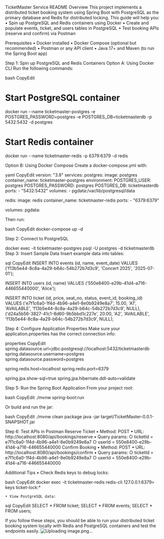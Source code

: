 TicketMaster Service README
Overview
This project implements a distributed ticket booking system using Spring Boot with PostgreSQL as the primary database and Redis for distributed locking.
This guide will help you:
	• Spin up PostgreSQL and Redis containers using Docker
	• Create and populate events, ticket, and users tables in PostgreSQL
	• Test booking APIs (reserve and confirm) via Postman


Prerequisites
	• Docker installed
	• Docker Compose (optional but recommended)
	• Postman or any API client
	• Java 17+ and Maven (to run the Spring Boot app)


Step 1: Spin up PostgreSQL and Redis Containers
Option A: Using Docker CLI
Run the following commands:

bash
CopyEdit
# Start PostgreSQL container
docker run --name ticketmaster-postgres -e POSTGRES_PASSWORD=postgres -e POSTGRES_DB=ticketmasterdb -p 5432:5432 -d postgres

# Start Redis container
docker run --name ticketmaster-redis -p 6379:6379 -d redis

Option B: Using Docker Compose
Create a docker-compose.yml with:

yaml
CopyEdit
version: "3.8"
services:
  postgres:
    image: postgres
    container_name: ticketmaster-postgres
    environment:
      POSTGRES_USER: postgres
      POSTGRES_PASSWORD: postgres
      POSTGRES_DB: ticketmasterdb
    ports:
      - "5432:5432"
    volumes:
      - pgdata:/var/lib/postgresql/data

redis:
    image: redis
    container_name: ticketmaster-redis
    ports:
      - "6379:6379"

volumes:
  pgdata:

Then run:

bash
CopyEdit
docker-compose up -d



Step 2: Connect to PostgreSQL 

docker exec -it ticketmaster-postgres psql -U postgres -d ticketmasterdb
Step 3: Insert Sample Data
Insert example data into tables:

sql
CopyEdit
INSERT INTO events (id, name, event_date)
VALUES ('f13b5e44-8c8a-4a29-b64c-54b272b7d3c9', 'Concert 2025', '2025-07-01');

INSERT INTO users (id, name)
VALUES ('550e8400-e29b-41d4-a716-446655440000', 'Alice');

INSERT INTO ticket (id, price, seat_no, status, event_id, booking_id)
VALUES 
('e7f1c6a0-1f4d-4b96-a4e1-8e0b9249e8a7', 15.00, 'A1', 'AVAILABLE', 'f13b5e44-8c8a-4a29-b64c-54b272b7d3c9', NULL),
('d24a5b56-3827-41c1-8d60-9b5bbd1c227e', 20.00, 'A2', 'AVAILABLE', 'f13b5e44-8c8a-4a29-b64c-54b272b7d3c9', NULL);



Step 4: Configure Application Properties
Make sure your application.properties has the correct connection info:

properties
CopyEdit
spring.datasource.url=jdbc:postgresql://localhost:5432/ticketmasterdb
spring.datasource.username=postgres
spring.datasource.password=postgres

spring.redis.host=localhost
spring.redis.port=6379

spring.jpa.show-sql=true
spring.jpa.hibernate.ddl-auto=validate



Step 5: Run the Spring Boot Application
From your project root:

bash
CopyEdit
./mvnw spring-boot:run

Or build and run the jar:

bash
CopyEdit
./mvnw clean package
java -jar target/TicketMaster-0.0.1-SNAPSHOT.jar



Step 6: Test APIs in Postman
Reserve Ticket
	• Method: POST
	• URL: http://localhost:8080/api/bookings/reserve
	• Query params:
		○ ticketId = e7f1c6a0-1f4d-4b96-a4e1-8e0b9249e8a7
		○ userId = 550e8400-e29b-41d4-a716-446655440000
Confirm Booking
	• Method: POST
	• URL: http://localhost:8080/api/bookings/confirm
	• Query params:
		○ ticketId = e7f1c6a0-1f4d-4b96-a4e1-8e0b9249e8a7
		○ userId = 550e8400-e29b-41d4-a716-446655440000


Additional Tips
	• Check Redis keys to debug locks:

bash
CopyEdit
docker exec -it ticketmaster-redis redis-cli
127.0.0.1:6379> keys ticket-lock:*

	• View PostgreSQL data:

sql
CopyEdit
SELECT * FROM ticket;
SELECT * FROM events;
SELECT * FROM users;



If you follow these steps, you should be able to run your distributed ticket booking system locally with Redis and PostgreSQL containers and test the endpoints easily.
![Uploading image.png…]()
